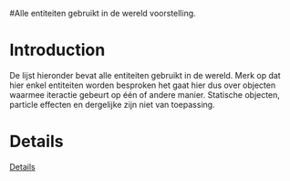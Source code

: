#Alle entiteiten gebruikt in de wereld voorstelling.

# Introduction #

De lijst hieronder bevat alle entiteiten gebruikt in de wereld. Merk op dat hier enkel
entiteiten worden besproken het gaat hier dus over objecten waarmee iteractie gebeurt op één of andere manier. Statische objecten, particle effecten en dergelijke zijn niet van toepassing.


# Details #

[Details](http://code.google.com/p/uhasseltaacgua/issues/detail?id=8)
